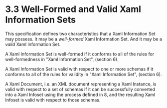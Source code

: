 <html dir="LTR" xmlns:mshelp="http://msdn.microsoft.com/mshelp" xmlns:ddue="http://ddue.schemas.microsoft.com/authoring/2003/5" xmlns:xlink="http://www.w3.org/1999/xlink" xmlns:tool="http://www.microsoft.com/tooltip"><body><input type="hidden" id="userDataCache" class="userDataStyle"><input type="hidden" id="hiddenScrollOffset"><img id="dropDownImage" style="display:none; height:0; width:0;" src="../local/drpdown.gif"><img id="dropDownHoverImage" style="display:none; height:0; width:0;" src="../local/drpdown_orange.gif"><img id="collapseImage" style="display:none; height:0; width:0;" src="../local/collapse.gif"><img id="expandImage" style="display:none; height:0; width:0;" src="../local/exp.gif"><img id="collapseAllImage" style="display:none; height:0; width:0;" src="../local/collall.gif"><img id="expandAllImage" style="display:none; height:0; width:0;" src="../local/expall.gif"><img id="copyImage" style="display:none; height:0; width:0;" src="../local/copycode.gif"><img id="copyHoverImage" style="display:none; height:0; width:0;" src="../local/copycodeHighlight.gif"><div id="header"><h1 class="heading">3.3 Well-Formed and Valid Xaml Information Sets</h1></div><div id="mainSection"><div id="mainBody"><div id="allHistory" class="saveHistory" onsave="saveAll()" onload="loadAll()"></div>




<p xmlns:wsd="http://wsdev.schemas.microsoft.com/authoring/2008/2" xmlns:msxsl="urn:schemas-microsoft-com:xslt" xmlns:script="urn:script" xmlns:build="urn:build">
<div id="sectionSection0" class="section" name="collapseableSection"><content xmlns="http://ddue.schemas.microsoft.com/authoring/2003/5" xmlns:wsd="http://wsdev.schemas.microsoft.com/authoring/2008/2" xmlns:msxsl="urn:schemas-microsoft-com:xslt" xmlns:script="urn:script" xmlns:build="urn:build">
				</content></div><div id="sectionSection1" class="section" name="collapseableSection"><content xmlns="http://ddue.schemas.microsoft.com/authoring/2003/5" xmlns:wsd="http://wsdev.schemas.microsoft.com/authoring/2008/2" xmlns:msxsl="urn:schemas-microsoft-com:xslt" xmlns:script="urn:script" xmlns:build="urn:build">
					<p xmlns="">This specification defines two characteristics that a Xaml Information Set may possess. It may be a <i>well-formed</i> Xaml Information Set. And it may be a <i>valid</i> Xaml Information Set.</p>
					<p xmlns="">A Xaml Information Set is well-formed if it conforms to all of the rules for well-formedness in <mshelp:link keywords="777958b9-a118-4747-94cf-6f138abc56ef" tabindex="0">"Xaml Information Set", (section </mshelp:link><mshelp:link keywords="777958b9-a118-4747-94cf-6f138abc56ef" tabindex="0">6</mshelp:link><mshelp:link keywords="777958b9-a118-4747-94cf-6f138abc56ef" tabindex="0">)</mshelp:link>. </p>
					<p xmlns="">A Xaml Information Set is valid with respect to one or more schemas if it conforms to all of the rules for validity in "Xaml Information Set", (section 6).</p>
					<p xmlns="">A Xaml Document, i.e. an XML document representing a Xaml Instance, is valid with respect to a set of schemas if it can be successfully converted into a Xaml Infoset using the process defined in <mshelp:link keywords="7f981ea2-e0b7-494a-9932-ff8181f0311e" tabindex="0">8</mshelp:link>, and the resulting Xaml Infoset is valid with respect to those schemas.</p>
				</content></div><!--[if gte IE 5]>
			<tool:tip element="languageFilterToolTip" avoidmouse="false"/>
		<![endif]--></div><a name="feedback"></a><span></span></div></body></html>
